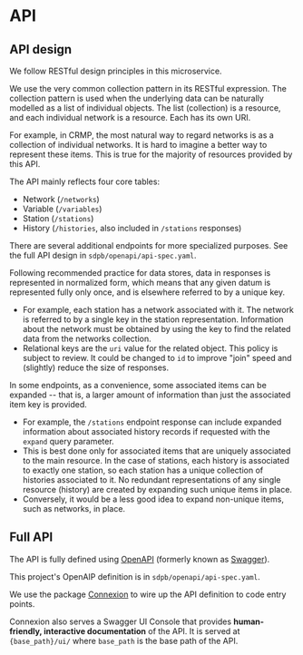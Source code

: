 # API

## API design

We follow RESTful design principles in this microservice.

We use the very common collection pattern in its RESTful expression. The collection pattern is used when the underlying data can be naturally modelled as a list of individual objects. The list (collection) is a resource, and each individual network is a resource. Each has its own URI. 

For example, in CRMP, the most natural way to regard networks is as a collection of individual networks. It is hard to imagine a better way to represent these items. This is true for the majority of resources provided by this API. 

The API mainly reflects four core tables:

- Network (`/networks`)
- Variable (`/variables`)
- Station (`/stations`)
- History (`/histories`, also included in `/stations` responses)

There are several additional endpoints for more specialized purposes. See the full API design in `sdpb/openapi/api-spec.yaml`.

Following recommended practice for data stores, data in responses is represented in normalized form, which means that any given datum is represented fully only once, and is elsewhere referred to by a unique key.

- For example, each station has a network associated with it. The network is
  referred to by a single key in the station representation.
  Information about the network must be obtained by using the key to
  find the related data from the networks collection.
- Relational keys are the `uri` value for the related object.
  This policy is subject to review. It could be changed to
  `id` to improve "join" speed and (slightly) reduce the size of responses.

In some endpoints, as a convenience, some associated items can be expanded -- that is, a larger amount of information than just the associated item key is provided. 

- For example, the `/stations` endpoint response can include expanded information about associated history records if requested with the `expand` query parameter.
- This is best done only for associated items that are uniquely associated to the main resource. In the case of stations, each history is associated to exactly one station, so each station has a unique collection of histories associated to it. No redundant representations of any single resource (history) are created by expanding such unique items in place. 
- Conversely, it would be a less good idea to expand non-unique items, such as networks, in place.


## Full API

The API is fully defined using [OpenAPI](https://openapis.org/) (formerly known as [Swagger](http://swagger.io/)).

This project's OpenAIP definition is in `sdpb/openapi/api-spec.yaml`.

We use the package [Connexion](https://pypi.org/project/connexion/) to wire up the API definition to code entry points.

Connexion also serves a Swagger UI Console that provides **human-friendly,
interactive documentation** of the API.
It is served at `{base_path}/ui/` where `base_path` is the base path of the API.

